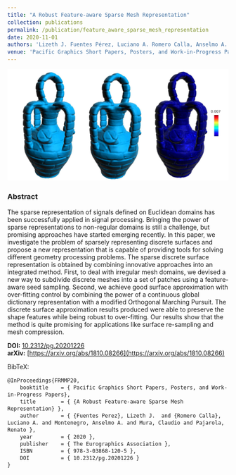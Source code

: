 ```yaml
---
title: "A Robust Feature-aware Sparse Mesh Representation"
collection: publications
permalink: /publication/feature_aware_sparse_mesh_representation
date: 2020-11-01
authors: 'Lizeth J. Fuentes Pérez, Luciano A. Romero Calla, Anselmo A. Montenegro, Claudio Mura, Renato Pajarola'
venue: 'Pacific Graphics Short Papers, Posters, and Work-in-Progress Papers'
---
```


![](../images/pg2020.jpg)

### Abstract

The sparse representation of signals defined on Euclidean domains has been successfully applied in signal processing. Bringing the power of sparse representations to non-regular domains is still a challenge, but promising approaches have started emerging recently. In this paper, we investigate the problem of sparsely representing discrete surfaces and propose a new representation that is capable of providing tools for solving different geometry processing problems. The sparse discrete surface representation is obtained by combining innovative approaches into an integrated method. First, to deal with irregular mesh domains, we devised a new way to subdivide discrete meshes into a set of patches using a feature-aware seed sampling. Second, we achieve good surface approximation with over-fitting control by combining the power of a continuous global dictionary representation with a modified Orthogonal Marching Pursuit. The discrete surface approximation results produced were able to preserve the shape features while being robust to over-fitting. Our results show that the method is quite promising for applications like surface re-sampling and mesh compression.


**DOI:** [10.2312/pg.20201226](https://doi.org/10.2312/pg.20201226)<br/>
**arXiv:** [https://arxiv.org/abs/1810.08266](https://arxiv.org/abs/1810.08266)


BibTeX:

```
@InProceedings{FRMMP20,
    booktitle    = { Pacific Graphics Short Papers, Posters, and Work-in-Progress Papers},
    title        = { {A Robust Feature-aware Sparse Mesh Representation} },
    author       = { {Fuentes Perez}, Lizeth J.  and {Romero Calla}, Luciano A. and Montenegro, Anselmo A. and Mura, Claudio and Pajarola, Renato },
    year         = { 2020 },
    publisher    = { The Eurographics Association },
    ISBN         = { 978-3-03868-120-5 },
    DOI          = { 10.2312/pg.20201226 }
}
```
